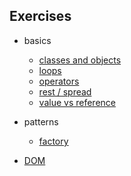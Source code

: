## Exercises

- basics
  - [classes and objects](basics/classes-and-objects/exercise.js)
  - [loops](basics/loops/exercise.js)
  - [operators](basics/operators/exercise.js)
  - [rest / spread](basics/rest-spread/exercise.js)
  - [value vs reference](basics/value-vs-reference/exercise.js)
  
- patterns
  - [factory](patterns/factory/exercise.js)
  
- [DOM](dom/exercise.js)
